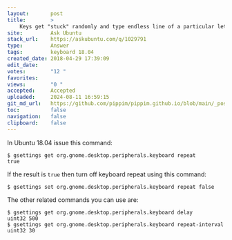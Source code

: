 ```yaml
---
layout:       post
title:        >
    Keys get "stuck" randomly and type endless line of a particular letter/command
site:         Ask Ubuntu
stack_url:    https://askubuntu.com/q/1029791
type:         Answer
tags:         keyboard 18.04
created_date: 2018-04-29 17:39:09
edit_date:    
votes:        "12 "
favorites:    
views:        "0 "
accepted:     Accepted
uploaded:     2024-08-11 16:59:15
git_md_url:   https://github.com/pippim/pippim.github.io/blob/main/_posts/2018/2018-04-29-Keys-get-_stuck_-randomly-and-type-endless-line-of-a-particular-letter_command.md
toc:          false
navigation:   false
clipboard:    false
---
```


In Ubuntu 18.04 issue this command:

``` 
$ gsettings get org.gnome.desktop.peripherals.keyboard repeat
true
```

If the result is `true` then turn off keyboard repeat using this command:

``` 
$ gsettings set org.gnome.desktop.peripherals.keyboard repeat false
```

The other related commands you can use are:

``` 
$ gsettings get org.gnome.desktop.peripherals.keyboard delay
uint32 500
$ gsettings get org.gnome.desktop.peripherals.keyboard repeat-interval
uint32 30
```

